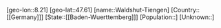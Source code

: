 ﻿---
location: [47.61,8.21]
type: City
tags:
- geo/City


SpocWebEntityId: 35418
isDeleted: false
confidential: public

---
[geo-lon::8.21]
[geo-lat::47.61]
[name::Waldshut-Tiengen]
[Country::[[Germany]]]
[State::[[Baden-Wuerttemberg]]]
[Population::]
[Unknown::]

